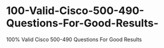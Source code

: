 # 100-Valid-Cisco-500-490-Questions-For-Good-Results-
100% Valid Cisco 500-490 Questions For Good Results 
